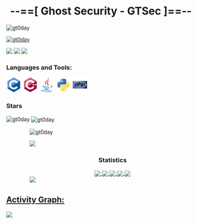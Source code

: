<h1 align="center">--==[ Ghost Security - GTSec ]==--</h1>
<p
 align="left"> <img 
src="https://komarev.com/ghpvc/?username=gt0day&label=Profile%20views&color=0e75b6&style=flat"
 alt="gt0day" /> </p>

<p align="left"> <a 
href="https://github.com/ryo-ma/github-profile-trophy"><img 
src="https://github-profile-trophy.vercel.app/?username=gt0day&theme=matrix"
 alt="gt0day" /></a> </p>

<div> <a 
href="https://github.com/gt0day" target="_blank"><img 
src="https://img.shields.io/badge/GitHub-100000?style=for-the-badge&logo=github&logoColor=white"
 target="_blank"></a>
  <a 
href="https://youtube.com/@GT0Day" target="_blank"><img 
src="https://img.shields.io/badge/Youtube-100000?style=for-the-badge&logo=youtube&logoColor=red"
 target="_blank"></a>
  <a 
href="https://t.me/gt0day" target="_blank"><img 
src="https://img.shields.io/badge/Telegram-100000?style=for-the-badge&logo=telegram&logoColor=blue"
 target="_blank"></a>
</div><h3 align="left">Languages and Tools:</h3>
<p align="left">
<img
src="https://raw.githubusercontent.com/teamedwardforever/Readme-Generator/71f25dd8b98329b168142a6b782a107b75eab178/svg/Skills/Languages/c-original.svg"
 alt="C" width="40" height="40"/>
<img 
src="https://raw.githubusercontent.com/teamedwardforever/Readme-Generator/71f25dd8b98329b168142a6b782a107b75eab178/svg/Skills/Languages/cplusplus-original.svg"
 alt="CPP" width="40" height="40"/>
<img 
src="https://raw.githubusercontent.com/teamedwardforever/Readme-Generator/71f25dd8b98329b168142a6b782a107b75eab178/svg/Skills/Languages/java-original.svg"
 alt="Java" width="40" height="40"/>
<img 
src="https://raw.githubusercontent.com/teamedwardforever/Readme-Generator/71f25dd8b98329b168142a6b782a107b75eab178/svg/Skills/Languages/python-original.svg"
 alt="Python" width="40" height="40"/>
<img 
src="https://raw.githubusercontent.com/teamedwardforever/Readme-Generator/71f25dd8b98329b168142a6b782a107b75eab178/svg/Skills/Languages/php-original.svg"
 alt="PHP" width="40" height="40"/>
</p>

<h3 align="left">Stars</h3>
<img
 align="left" height="180em" 
src="https://github-readme-stats.vercel.app/api/top-langs/?username=gt0day&layout=compact&theme=chartreuse-dark"
 alt=gt0day
              />

<p>&nbsp;<img align="center" 
height="180em" 
src="https://github-readme-stats.vercel.app/api?username=gt0day&show_icons=true&locale=en&theme=chartreuse-dark"
 alt="gt0day" /></p>

<p><img align="center" 
height="180em" 
src="https://github-readme-streak-stats.herokuapp.com/?user=gt0day&theme=chartreuse-dark"
 alt="gt0day" /></p>

<img src="https://user-images.githubusercontent.com/73097560/115834477-dbab4500-a447-11eb-908a-139a6edaec5c.gif"><h3 align="center">Statistics</h3>
<div align="center">
<a href="https://github.com/gt0day">
<img
 align="center" 
src="http://github-profile-summary-cards.vercel.app/api/cards/stats?username=gt0day&theme=chartreuse_dark"
 height="180em" />
<img align="center" 
src="http://github-profile-summary-cards.vercel.app/api/cards/most-commit-language?username=gt0day&theme=chartreuse_dark"
 height="180em" />
<img align="center" 
src="http://github-profile-summary-cards.vercel.app/api/cards/repos-per-language?username=gt0day&theme=chartreuse_dark"
 height="180em" />
<img align="center" 
src="http://github-profile-summary-cards.vercel.app/api/cards/productive-time?username=gt0day&theme=chartreuse_dark"
 height="180em" />
<img align="center" 
src="http://github-profile-summary-cards.vercel.app/api/cards/profile-details?username=gt0day&theme=chartreuse_dark"
 height="180em" />
</div>
<img src="https://user-images.githubusercontent.com/73097560/115834477-dbab4500-a447-11eb-908a-139a6edaec5c.gif"><h2 align="left">Activity Graph:</h2>
<img
 align="center" 
src="https://github-readme-activity-graph.vercel.app/graph?username=gt0day&theme=chartreuse-dark"/>
